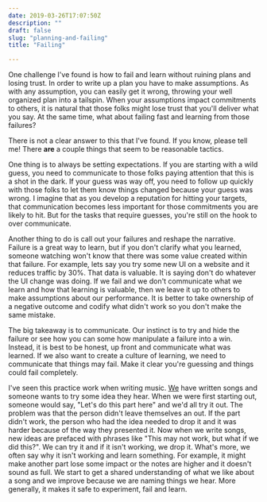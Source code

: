 ```yaml
---
date: 2019-03-26T17:07:50Z
description: ""
draft: false
slug: "planning-and-failing"
title: "Failing"

---
```



One challenge I've found is how to fail and learn without ruining plans and losing trust. In order to write up a plan you have to make assumptions. As with any assumption, you can easily get it wrong, throwing your well organized plan into a tailspin. When your assumptions impact commitments to others, it is natural that those folks might lose trust that you'll deliver what you say. At the same time, what about failing fast and learning from those failures?

There is not a clear answer to this that I've found. If you know, please tell me! There **are** a couple things that seem to be reasonable tactics.

One thing is to always be setting expectations. If you are starting with a wild guess, you need to communicate to those folks paying attention that this is a shot in the dark. If your guess was way off, you need to follow up quickly with those folks to let them know things changed because your guess was wrong. I imagine that as you develop a reputation for hitting your targets, that communication becomes less important for those commitments you are likely to hit. But for the tasks that require guesses, you're still on the hook to over communicate.

Another thing to do is call out your failures and reshape the narrative. Failure is a great way to learn, but if you don't clarify what you learned, someone watching won't know that there was some value created within that failure. For example, lets say you try some new UI on a website and it reduces traffic by 30%. That data is valuable. It is saying don't do whatever the UI change was doing. If we fail and we don't communicate what we learn and how that learning is valuable, then we leave it up to others to make assumptions about our performance. It is better to take ownership of a negative outcome and codify what didn't work so you don't make the same mistake.

The big takeaway is to communicate. Our instinct is to try and hide the failure or see how you can some how manipulate a failure into a win. Instead, it is best to be honest, up front and communicate what was learned. If we also want to create a culture of learning, we need to communicate that things may fail. Make it clear you're guessing and things could fail completely.

I've seen this practice work when writing music. [We](https://umemusic.com) have written songs and someone wants to try some idea they hear. When we were first starting out, someone would say, "Let's do this part here" and we'd all try it out. The problem was that the person didn't leave themselves an out. If the part didn't work, the person who had the idea needed to drop it and it was harder because of the way they presented it. Now when we write songs, new ideas are prefaced with phrases like "This may not work, but what if we did this?". We can try it and if it isn't working, we drop it. What's more, we often say why it isn't working and learn something. For example, it might make another part lose some impact or the notes are higher and it doesn't sound as full. We start to get a shared understanding of what we like about a song and we improve because we are naming things we hear. More generally, it makes it safe to experiment, fail and learn.
